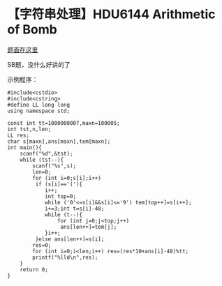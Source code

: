 # 【字符串处理】HDU6144 Arithmetic of Bomb

[题面在这里](http://acm.hdu.edu.cn/showproblem.php?pid=6144)

SB题，没什么好讲的了

示例程序：

```
#include<cstdio>
#include<cstring>
#define LL long long
using namespace std;

const int tt=1000000007,maxn=100005;
int tst,n,len;
LL res;
char s[maxn],ans[maxn],tem[maxn];
int main(){
	scanf("%d",&tst);
	while (tst--){
		scanf("%s",s);
		len=0;
		for (int i=0;s[i];i++)
		 if (s[i]=='('){
			i++;
			int top=0;
			while ('0'<=s[i]&&s[i]<='9') tem[top++]=s[i++];
			i+=3;int t=s[i]-48;
			while (t--){
				for (int j=0;j<top;j++)
				 ans[len++]=tem[j];
			}i++;
		 }else ans[len++]=s[i];
		res=0;
		for (int i=0;i<len;i++) res=(res*10+ans[i]-48)%tt;
		printf("%lld\n",res);
	}
	return 0;
}
```